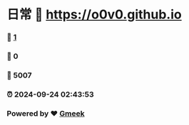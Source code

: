 # 日常 :link: https://o0v0.github.io 
### :page_facing_up: [1](https://o0v0.github.io/tag.html) 
### :speech_balloon: 0 
### :hibiscus: 5007 
### :alarm_clock: 2024-09-24 02:43:53 
### Powered by :heart: [Gmeek](https://github.com/Meekdai/Gmeek)
